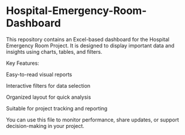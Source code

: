 # Hospital-Emergency-Room-Dashboard
This repository contains an Excel-based dashboard for the Hospital Emergency Room  Project. It is designed to display important data and insights using charts, tables, and filters.

Key Features:

Easy-to-read visual reports

Interactive filters for data selection

Organized layout for quick analysis

Suitable for project tracking and reporting


You can use this file to monitor performance, share updates, or support decision-making in your project.
